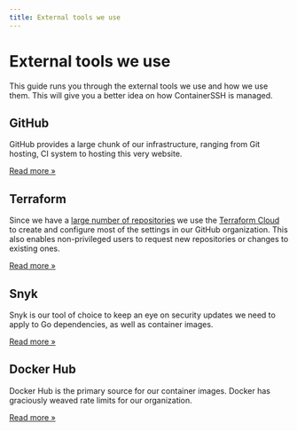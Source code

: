 ```yaml
---
title: External tools we use
---
```


# External tools we use

This guide runs you through the external tools we use and how we use them. This will give you a better idea on how ContainerSSH is managed.

<div class="grid">
<div class="grid__box">
<h2>GitHub</h2>
<p>GitHub provides a large chunk of our infrastructure, ranging from Git hosting, CI system to hosting this very website.</p>
<p><a href="/development/tools/github/" class="md-button">Read more »</a></p>
</div>
<div class="grid__box">
<h2>Terraform</h2>
<p>Since we have a <a href="https://github.com/containerssh">large number of repositories</a> we use the <a href="https://terraform.io">Terraform Cloud</a> to create and configure most of the settings in our GitHub organization. This also enables non-privileged users to request new repositories or changes to existing ones.</p>
<p><a href="/development/tools/terraform/" class="md-button">Read more »</a></p>
</div>
<div class="grid__box">
<h2>Snyk</h2>
<p>Snyk is our tool of choice to keep an eye on security updates we need to apply to Go dependencies, as well as container images.</p>
<p><a href="/development/tools/snyk/" class="md-button">Read more »</a></p>
</div>
<div class="grid__box">
<h2>Docker Hub</h2>
<p>Docker Hub is the primary source for our container images. Docker has graciously weaved rate limits for our organization.</p>
<p><a href="/development/tools/docker/" class="md-button">Read more »</a></p>
</div>
</div>